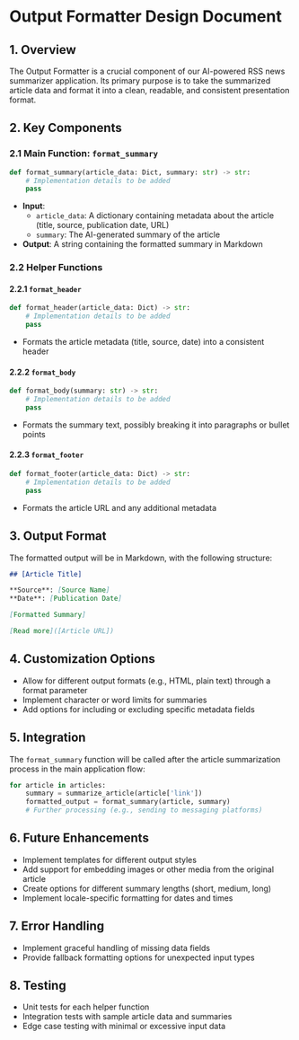 # Output Formatter Design Document

## 1. Overview

The Output Formatter is a crucial component of our AI-powered RSS news summarizer application. Its primary purpose is to take the summarized article data and format it into a clean, readable, and consistent presentation format.

## 2. Key Components

### 2.1 Main Function: `format_summary`

```python
def format_summary(article_data: Dict, summary: str) -> str:
    # Implementation details to be added
    pass
```

- **Input**:
  - `article_data`: A dictionary containing metadata about the article (title, source, publication date, URL)
  - `summary`: The AI-generated summary of the article
- **Output**: A string containing the formatted summary in Markdown

### 2.2 Helper Functions

#### 2.2.1 `format_header`

```python
def format_header(article_data: Dict) -> str:
    # Implementation details to be added
    pass
```

- Formats the article metadata (title, source, date) into a consistent header

#### 2.2.2 `format_body`

```python
def format_body(summary: str) -> str:
    # Implementation details to be added
    pass
```

- Formats the summary text, possibly breaking it into paragraphs or bullet points

#### 2.2.3 `format_footer`

```python
def format_footer(article_data: Dict) -> str:
    # Implementation details to be added
    pass
```

- Formats the article URL and any additional metadata

## 3. Output Format

The formatted output will be in Markdown, with the following structure:

```markdown
## [Article Title]

**Source**: [Source Name]
**Date**: [Publication Date]

[Formatted Summary]

[Read more]([Article URL])
```

## 4. Customization Options

- Allow for different output formats (e.g., HTML, plain text) through a format parameter
- Implement character or word limits for summaries
- Add options for including or excluding specific metadata fields

## 5. Integration

The `format_summary` function will be called after the article summarization process in the main application flow:

```python
for article in articles:
    summary = summarize_article(article['link'])
    formatted_output = format_summary(article, summary)
    # Further processing (e.g., sending to messaging platforms)
```

## 6. Future Enhancements

- Implement templates for different output styles
- Add support for embedding images or other media from the original article
- Create options for different summary lengths (short, medium, long)
- Implement locale-specific formatting for dates and times

## 7. Error Handling

- Implement graceful handling of missing data fields
- Provide fallback formatting options for unexpected input types

## 8. Testing

- Unit tests for each helper function
- Integration tests with sample article data and summaries
- Edge case testing with minimal or excessive input data
